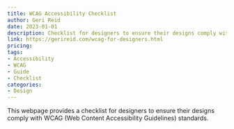 ```yaml
---
title: WCAG Accessibility Checklist
author: Geri Reid
date: 2023-01-01
description: Checklist for designers to ensure their designs comply with WCAG (Web Content Accessibility Guidelines) standards.
link: https://gerireid.com/wcag-for-designers.html
pricing: 
tags: 
- Accessibility
- WCAG
- Guide
- Checklist 
categories: 
- Design 
---
```


This webpage provides a checklist for designers to ensure their designs comply with WCAG (Web Content Accessibility Guidelines) standards.
